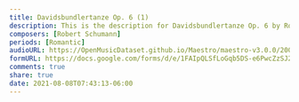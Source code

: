 ```yaml
---
title: Davidsbundlertanze Op. 6 (1)
description: This is the description for Davidsbundlertanze Op. 6 by Robert Schumann
composers: [Robert Schumann]
periods: [Romantic]
audioURL: https://OpenMusicDataset.github.io/Maestro/maestro-v3.0.0/2004/MIDI-Unprocessed_XP_19_R1_2004_01-02_ORIG_MID--AUDIO_19_R1_2004_03_Track03_wav.midi
formURL: https://docs.google.com/forms/d/e/1FAIpQLSfLoGqb5DS-e6PwcZzSJ2lFlGxVlzb9IV1-IDo-oWhWkb141g/viewform
comments: true
share: true
date: 2021-08-08T07:43:13-06:00
---
```

